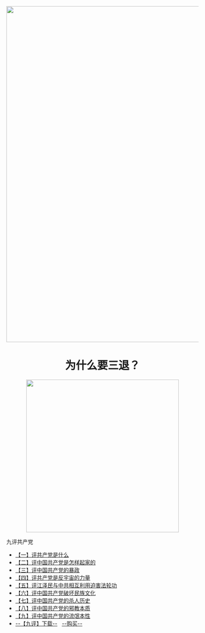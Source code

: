 
<IMG SRC="https://github.com/gofun72/telove/blob/master/img/3w/tuidang_b2.jpg" width=880></a><br></div>


<div align="center"><h1>为什么要三退？</h1>

<IMG SRC="https://github.com/gofun72/telove/blob/master/img/3w/3-d.PNG" width=400></a><br></div>


<div class="title">九评共产党<!-- <img src="/images/jiupingbanner.jpg" alt="九评退党"/>--></div>
		<ul>
			<li><a href="http://www.epochtimes.com/gb/4/11/19/n722529.htm" target="_blank">【一】评共产党是什么</a></li>
			<li><a href="http://www.epochtimes.com/gb/4/11/21/n723946.htm" target="_blank">【二】评中国共产党是怎样起家的</a></li>
			<li><a href="http://www.epochtimes.com/gb/4/11/23/n725597.htm" target="_blank">【三】评中国共产党的暴政</a></li>
			<li><a href="http://www.epochtimes.com/gb/4/11/25/n727814.htm" target="_blank">【四】评共产党是反宇宙的力量</a></li>
			<li><a href="http://www.epochtimes.com/gb/4/11/27/n730058.htm" target="_blank">【五】评江泽民与中共相互利用迫害法轮功</a></li>
			<li><a href="http://www.epochtimes.com/gb/4/11/29/n731667.htm" target="_blank">【六】评中国共产党破坏民族文化</a></li>
			<li><a href="http://www.epochtimes.com/gb/4/12/1/n733806.htm" target="_blank">【七】评中国共产党的杀人历史</a></li>
			<li><a href="http://www.epochtimes.com/gb/4/12/3/n735942.htm" target="_blank">【八】评中国共产党的邪教本质</a></li>
			<li><a href="http://www.epochtimes.com/gb/4/12/4/n737542.htm" target="_blank">【九】评中国共产党的流氓本性</a></li>
			<li><a href="http://www.epochtimes.com/gb/4/12/13/n746020.htm" target="_blank">--【九评】下载--</a>&nbsp;&nbsp; <a href="http://www.broadpressinc.com/node/85" target="_blank">--购买--</a> </li>
		</ul>
	</div>
